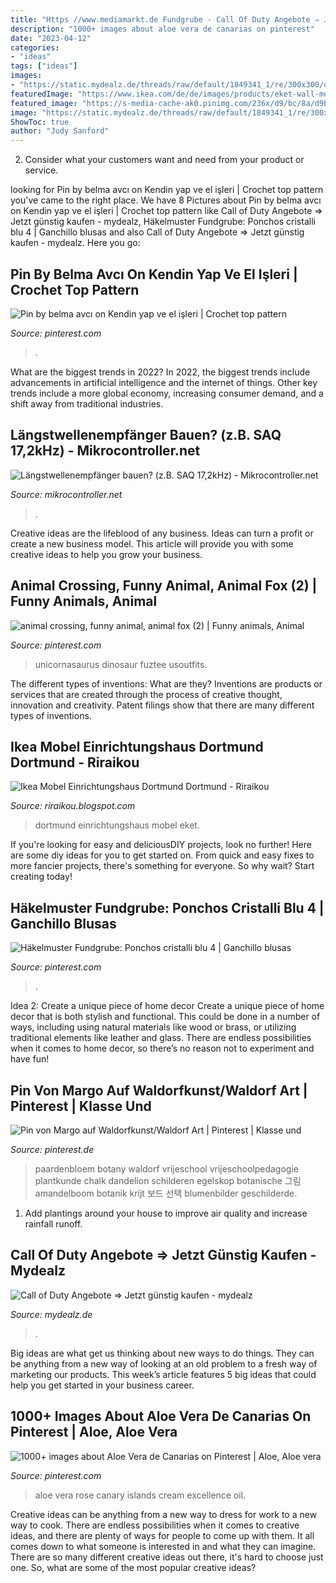 ```yaml
---
title: "Https //www.mediamarkt.de Fundgrube - Call Of Duty Angebote ⇒ Jetzt Günstig Kaufen"
description: "1000+ images about aloe vera de canarias on pinterest"
date: "2023-04-12"
categories:
- "ideas"
tags: ["ideas"]
images:
- "https://static.mydealz.de/threads/raw/default/1849341_1/re/300x300/qt/60/1849341_1.jpg"
featuredImage: "https://www.ikea.com/de/de/images/products/eket-wall-mounted-cabinet-combination-white__0844145_PE646343_S5.JPG"
featured_image: "https://s-media-cache-ak0.pinimg.com/236x/d9/bc/8a/d9bc8a6eb6a04b2c7b62679408e23155--botany-dandelions.jpg"
image: "https://static.mydealz.de/threads/raw/default/1849341_1/re/300x300/qt/60/1849341_1.jpg"
ShowToc: true
author: "Judy Sanford"
---
```



2. Consider what your customers want and need from your product or service.

	

		
looking for Pin by belma avcı on Kendin yap ve el işleri | Crochet top pattern you've came to the right place. We have 8 Pictures about Pin by belma avcı on Kendin yap ve el işleri | Crochet top pattern like Call of Duty Angebote ⇒ Jetzt günstig kaufen - mydealz, Häkelmuster Fundgrube: Ponchos cristalli blu 4 | Ganchillo blusas and also Call of Duty Angebote ⇒ Jetzt günstig kaufen - mydealz. Here you go:
		
    
## Pin By Belma Avcı On Kendin Yap Ve El Işleri | Crochet Top Pattern

<img loading=lazy src="https://i.pinimg.com/originals/dd/99/a1/dd99a170c29e389db04f7f14dd44cefa.jpg" onerror="this.onerror=null;this.src='https://tse3.mm.bing.net/th?id=OIP.AhMSBwiiuz3fkJMac4LPfQHaFj&amp;pid=15.1';" alt="Pin by belma avcı on Kendin yap ve el işleri | Crochet top pattern">

_Source: pinterest.com_

>. 

	

What are the biggest trends in 2022?
In 2022, the biggest trends include advancements in artificial intelligence and the internet of things. Other key trends include a more global economy, increasing consumer demand, and a shift away from traditional industries.

    
## Längstwellenempfänger Bauen? (z.B. SAQ 17,2kHz) - Mikrocontroller.net

<img loading=lazy src="https://www.qsl.net/va3iul/Homebrew_RF_Circuit_Design_Ideas/15kHz-100kHz_VLF_RX_G8MWR.gif" onerror="this.onerror=null;this.src='https://tse1.mm.bing.net/th?id=OIP.h6_WpEboHSR5VePIA9qQ3gAAAA&amp;pid=15.1';" alt="Längstwellenempfänger bauen? (z.B. SAQ 17,2kHz) - Mikrocontroller.net">

_Source: mikrocontroller.net_

>. 

	

Creative ideas are the lifeblood of any business. Ideas can turn a profit or create a new business model. This article will provide you with some creative ideas to help you grow your business.

    
## Animal Crossing, Funny Animal, Animal Fox (2) | Funny Animals, Animal

<img loading=lazy src="https://i.pinimg.com/originals/6e/50/59/6e5059031cd9a077bd63fd00d7af9e80.png" onerror="this.onerror=null;this.src='https://tse2.mm.bing.net/th?id=OIP.G3Jtny8rUDmRaKQt9H4CwAHaH1&amp;pid=15.1';" alt="animal crossing, funny animal, animal fox (2) | Funny animals, Animal">

_Source: pinterest.com_

>unicornasaurus dinosaur fuztee usoutfits. 

	

The different types of inventions: What are they?
Inventions are products or services that are created through the process of creative thought, innovation and creativity. Patent filings show that there are many different types of inventions.

    
## Ikea Mobel Einrichtungshaus Dortmund Dortmund - Riraikou

<img loading=lazy src="https://www.ikea.com/de/de/images/products/eket-wall-mounted-cabinet-combination-white__0844145_PE646343_S5.JPG" onerror="this.onerror=null;this.src='https://tse2.mm.bing.net/th?id=OIP.xF_e1qjdP2DgEYRIjvNK-AHaHa&amp;pid=15.1';" alt="Ikea Mobel Einrichtungshaus Dortmund Dortmund - Riraikou">

_Source: riraikou.blogspot.com_

>dortmund einrichtungshaus mobel eket. 

	

If you're looking for easy and deliciousDIY projects, look no further! Here are some diy ideas for you to get started on. From quick and easy fixes to more fancier projects, there's something for everyone. So why wait? Start creating today!

    
## Häkelmuster Fundgrube: Ponchos Cristalli Blu 4 | Ganchillo Blusas

<img loading=lazy src="https://i.pinimg.com/474x/4d/5e/df/4d5edfcb22fc8fe1292da40c938c9ace--pattern-books-how-to-crochet.jpg" onerror="this.onerror=null;this.src='https://tse3.mm.bing.net/th?id=OIP.ay7rpl_XHxsKjWZVmopiTAAAAA&amp;pid=15.1';" alt="Häkelmuster Fundgrube: Ponchos cristalli blu 4 | Ganchillo blusas">

_Source: pinterest.com_

>. 

	

Idea 2: Create a unique piece of home decor
Create a unique piece of home decor that is both stylish and functional. This could be done in a number of ways, including using natural materials like wood or brass, or utilizing traditional elements like leather and glass. There are endless possibilities when it comes to home decor, so there’s no reason not to experiment and have fun!

    
## Pin Von Margo Auf Waldorfkunst/Waldorf Art | Pinterest | Klasse Und

<img loading=lazy src="https://s-media-cache-ak0.pinimg.com/236x/d9/bc/8a/d9bc8a6eb6a04b2c7b62679408e23155--botany-dandelions.jpg" onerror="this.onerror=null;this.src='https://tse2.mm.bing.net/th?id=OIP.0S8sqmZW87Fk4WEGbSBgtQAAAA&amp;pid=15.1';" alt="Pin von Margo auf Waldorfkunst/Waldorf Art | Pinterest | Klasse und">

_Source: pinterest.de_

>paardenbloem botany waldorf vrijeschool vrijeschoolpedagogie plantkunde chalk dandelion schilderen egelskop botanische 그림 amandelboom botanik krijt 보드 선택 blumenbilder geschilderde. 

	

1. Add plantings around your house to improve air quality and increase rainfall runoff.

    
## Call Of Duty Angebote ⇒ Jetzt Günstig Kaufen - Mydealz

<img loading=lazy src="https://static.mydealz.de/threads/raw/default/1849341_1/re/300x300/qt/60/1849341_1.jpg" onerror="this.onerror=null;this.src='https://tse3.mm.bing.net/th?id=OIP.oeYxHy-KV0CjGIEjkWe1awAAAA&amp;pid=15.1';" alt="Call of Duty Angebote ⇒ Jetzt günstig kaufen - mydealz">

_Source: mydealz.de_

>. 

	

Big ideas are what get us thinking about new ways to do things. They can be anything from a new way of looking at an old problem to a fresh way of marketing our products. This week’s article features 5 big ideas that could help you get started in your business career.

    
## 1000+ Images About Aloe Vera De Canarias On Pinterest | Aloe, Aloe Vera

<img loading=lazy src="https://s-media-cache-ak0.pinimg.com/236x/85/3f/a6/853fa68cd03a07b6172c89ea7ef3e746.jpg" onerror="this.onerror=null;this.src='https://tse1.mm.bing.net/th?id=OIP.k3Oj7E-U5UYvVclEwWJs1wHaIO&amp;pid=15.1';" alt="1000+ images about Aloe Vera de Canarias on Pinterest | Aloe, Aloe vera">

_Source: pinterest.com_

>aloe vera rose canary islands cream excellence oil. 

	

Creative ideas can be anything from a new way to dress for work to a new way to cook. There are endless possibilities when it comes to creative ideas, and there are plenty of ways for people to come up with them. It all comes down to what someone is interested in and what they can imagine. There are so many different creative ideas out there, it's hard to choose just one. So, what are some of the most popular creative ideas?


